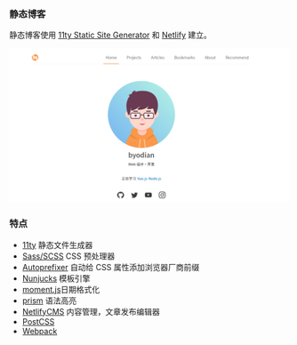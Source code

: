 ### 静态博客

静态博客使用 [11ty Static Site Generator][11ty] 和 [Netlify][netlify] 建立。

![blog](https://raw.githubusercontent.com/byodian/logpic/master/static-blog.png)

### 特点
- [11ty][11ty] 静态文件生成器
- [Sass/SCSS][sass] CSS 预处理器
- [Autoprefixer][autoprefixer] 自动给 CSS 属性添加浏览器厂商前缀
- [Nunjucks][nunjucks] 模板引擎
- [moment.js][moment]日期格式化
- [prism][prism] 语法高亮
- [NetlifyCMS][netlifycms] 内容管理，文章发布编辑器
- [PostCSS][postcss] 
- [Webpack][webpack]

[11ty]: https://www.11ty.io/
[netlify]: https://www.netlify.com/
[sass]: https://sass-lang.com/
[webpack]: https://webpack.js.org/
[nunjucks]: https://mozilla.github.io/nunjucks/
[netlifycms]: https://www.netlifycms.org/
[postcss]: https://postcss.org/
[autoprefixer]: https://github.com/postcss/autoprefixer
[moment]: https://momentjs.com/
[prism]: https://prismjs.com/
